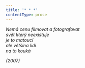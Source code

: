 ```yaml
---
title: '* * *'
contentType: prose
---
```


<section>

_Nemá cenu filmovat a fotografovat  
svět který neexistuje  
je to matoucí  
ale většina lidí  
na to kouká_

</section>

<section>

_(2007)_

</section>
